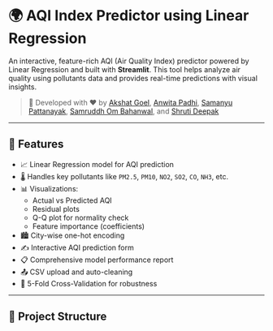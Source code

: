 # 🌍 AQI Index Predictor using Linear Regression

An interactive, feature-rich AQI (Air Quality Index) predictor powered by Linear Regression and built with **Streamlit**. This tool helps analyze air quality using pollutants data and provides real-time predictions with visual insights.

> 📌 Developed with ❤️ by [Akshat Goel](http://linkedin.com/in/akshat-goel-b13054323), [Anwita Padhi](https://www.linkedin.com/in/anwita-padhi-187576321/), [Samanyu Pattanayak](https://www.linkedin.com/in/samanyu-pattanayak-8757551a9/), [Samruddh Om Bahanwal](https://www.linkedin.com/in/samruddh-om-bahanwal-48a93a228?utm_source=share&utm_campaign=share_via&utm_content=profile&utm_medium=ios_app
), and [Shruti Deepak](https://www.linkedin.com/in/shruti-deepak-956820362utm_source=share&utm_campaign=share_via&utm_content=profile&utm_medium=android_app)

---

## 🚀 Features

- 📈 Linear Regression model for AQI prediction
- 🌡️ Handles key pollutants like `PM2.5`, `PM10`, `NO2`, `SO2`, `CO`, `NH3`, etc.
- 📊 Visualizations:
  - Actual vs Predicted AQI
  - Residual plots
  - Q-Q plot for normality check
  - Feature importance (coefficients)
- 🏙️ City-wise one-hot encoding
- ✍️ Interactive AQI prediction form
- 📋 Comprehensive model performance report
- 📤 CSV upload and auto-cleaning
- 🔁 5-Fold Cross-Validation for robustness

---

## 📁 Project Structure

